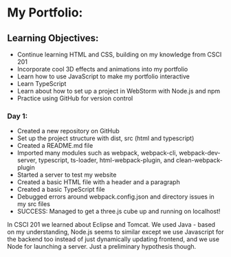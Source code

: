 # My Portfolio:

## Learning Objectives:
- Continue learning HTML and CSS, building on my knowledge from CSCI 201
- Incorporate cool 3D effects and animations into my portfolio
- Learn how to use JavaScript to make my portfolio interactive
- Learn TypeScript
- Learn about how to set up a project in WebStorm with Node.js and npm
- Practice using GitHub for version control

### Day 1:
- Created a new repository on GitHub
- Set up the project structure with dist, src (html and typescript)
- Created a README.md file
- Imported many modules such as webpack, webpack-cli, webpack-dev-server, typescript, ts-loader, html-webpack-plugin, and clean-webpack-plugin
- Started a server to test my website
- Created a basic HTML file with a header and a paragraph
- Created a basic TypeScript file 
- Debugged errors around webpack.config.json and directory issues in my src files
- SUCCESS: Managed to get a three.js cube up and running on localhost!

In CSCI 201 we learned about Eclipse and Tomcat. We used Java - based on my understanding, Node.js seems to similar except we use Javascript for the backend too instead of just dynamically updating frontend, and we use Node for launching a server. Just a preliminary hypothesis though. 


